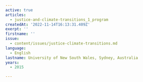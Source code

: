 ```yaml
---
active: true
articles:
  - justice-and-climate-transitions_1_program
createdAt: '2022-11-14T16:13:31.409Z'
exerpt: ''
firstname: ''
issue:
  - content/issues/justice-climate-transitions.md
language:
  - English
lastname: University of New South Wales, Sydney, Australia
years:
  - 2015

---
```

